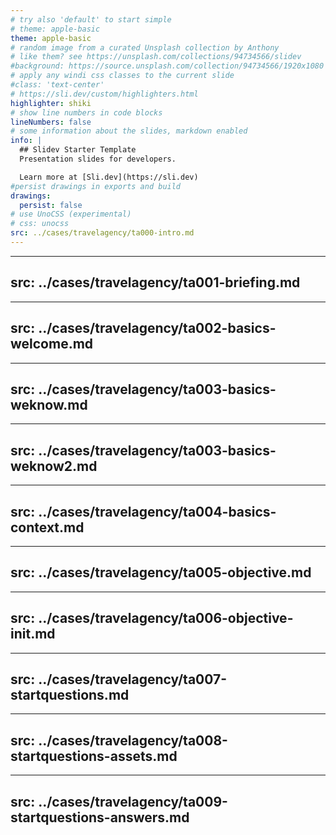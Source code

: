 ```yaml
---
# try also 'default' to start simple
# theme: apple-basic
theme: apple-basic
# random image from a curated Unsplash collection by Anthony
# like them? see https://unsplash.com/collections/94734566/slidev
#background: https://source.unsplash.com/collection/94734566/1920x1080
# apply any windi css classes to the current slide
#class: 'text-center'
# https://sli.dev/custom/highlighters.html
highlighter: shiki
# show line numbers in code blocks
lineNumbers: false
# some information about the slides, markdown enabled
info: |
  ## Slidev Starter Template
  Presentation slides for developers.

  Learn more at [Sli.dev](https://sli.dev)
#persist drawings in exports and build
drawings:
  persist: false
# use UnoCSS (experimental)
# css: unocss
src: ../cases/travelagency/ta000-intro.md
---
```

---
src: ../cases/travelagency/ta001-briefing.md
---
---
src: ../cases/travelagency/ta002-basics-welcome.md
---
---
src: ../cases/travelagency/ta003-basics-weknow.md
---
---
src: ../cases/travelagency/ta003-basics-weknow2.md
---
---
src: ../cases/travelagency/ta004-basics-context.md
---
---
src: ../cases/travelagency/ta005-objective.md
---
---
src: ../cases/travelagency/ta006-objective-init.md
---
---
src: ../cases/travelagency/ta007-startquestions.md
---
---
src: ../cases/travelagency/ta008-startquestions-assets.md
---
---
src: ../cases/travelagency/ta009-startquestions-answers.md
---



